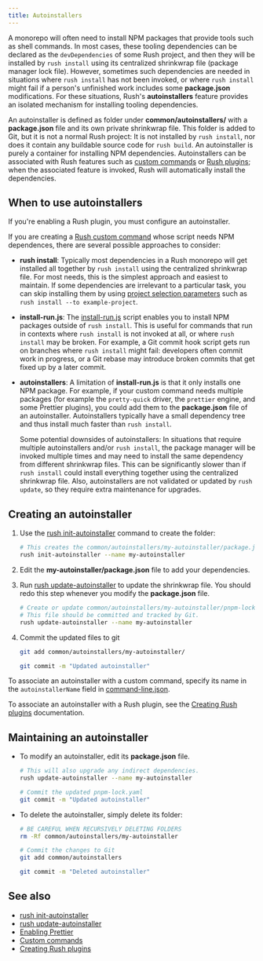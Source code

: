 ```yaml
---
title: Autoinstallers
---
```


A monorepo will often need to install NPM packages that provide tools such as shell commands. In most cases,
these tooling dependencies can be declared as the `devDependencies` of some Rush project, and then they will be
installed by `rush install` using its centralized shrinkwrap file (package manager lock file). However, sometimes
such dependencies are needed in situations where `rush install` has not been invoked, or where `rush install` might
fail if a person's unfinished work includes some **package.json** modifications. For these situations, Rush's
**autoinstallers** feature provides an isolated mechanism for installing tooling dependencies.

An autoinstaller is defined as folder under **common/autoinstallers/** with a **package.json** file
and its own private shrinkwrap file. This folder is added to Git, but it is not a normal Rush project:
It is not installed by `rush install`, nor does it contain any buildable source code for `rush build`.
An autoinstaller is purely a container for installing NPM dependencies. Autoinstallers can be associated
with Rush features such as [custom commands](../maintainer/custom_commands.md) or [Rush plugins](../extensibility/creating_plugins.md);
when the associated feature is invoked, Rush will automatically install the dependencies.

## When to use autoinstallers

If you're enabling a Rush plugin, you must configure an autoinstaller.

If you are creating a [Rush custom command](../maintainer/custom_commands.md) whose script needs NPM dependences,
there are several possible approaches to consider:

- **rush install**: Typically most dependencies in a Rush monorepo will get installed all together by
  `rush install` using the centralized shrinkwrap file. For most needs, this is the simplest approach
  and easiest to maintain. If some dependencies are irrelevant to a particular task, you can skip
  installing them by using
  [project selection parameters](../developer/selecting_subsets.md) such as
  `rush install --to example-project`.

- **install-run.js**: The [install-run.js](../maintainer/enabling_ci_builds.md#install-runjs-for-other-commands) script enables
  you to install NPM packages outside of `rush install`. This is useful for commands that run in contexts
  where `rush install` is not invoked at all, or where `rush install` may be broken. For example, a Git commit
  hook script gets run on branches where `rush install` might fail: developers often commit work in progress,
  or a Git rebase may introduce broken commits that get fixed up by a later commit.

- **autoinstallers**: A limitation of **install-run.js** is that it only installs one NPM package.
  For example, if your custom command needs multiple packages (for example the `pretty-quick` driver,
  the `prettier` engine, and some Prettier plugins), you could add them to the **package.json** file of
  an autoinstaller. Autoinstallers typically have a small dependency tree and thus install much faster
  than `rush install`.

  Some potential downsides of autoinstallers: In situations that require multiple autoinstallers and/or
  `rush install`, the package manager will be invoked multiple times and may need to install the same dependency
  from different shrinkwrap files. This can be significantly slower than if `rush install` could install
  everything together using the centralized shrinkwrap file. Also, autoinstallers are not validated or updated
  by `rush update`, so they require extra maintenance for upgrades.

## Creating an autoinstaller

1. Use the [rush init-autoinstaller](../commands/rush_init-autoinstaller.md) command to create the folder:

   ```bash
   # This creates the common/autoinstallers/my-autoinstaller/package.json file
   rush init-autoinstaller --name my-autoinstaller
   ```

2. Edit the **my-autoinstaller/package.json** file to add your dependencies.

3. Run [rush update-autoinstaller](../commands/rush_update-autoinstaller.md) to update the shrinkwrap file.
   You should redo this step whenever you modify the **package.json** file.

   ```bash
   # Create or update common/autoinstallers/my-autoinstaller/pnpm-lock.yaml
   # This file should be committed and tracked by Git.
   rush update-autoinstaller --name my-autoinstaller
   ```

4. Commit the updated files to git

   ```bash
   git add common/autoinstallers/my-autoinstaller/

   git commit -m "Updated autoinstaller"
   ```

To associate an autoinstaller with a custom command, specify its name in the `autoinstallerName` field
in [command-line.json](../configs/command-line_json.md).

To associate an autoinstaller with a Rush plugin, see the [Creating Rush plugins](../extensibility/creating_plugins.md)
documentation.

## Maintaining an autoinstaller

- To modify an autoinstaller, edit its **package.json** file.

  ```bash
  # This will also upgrade any indirect dependencies.
  rush update-autoinstaller --name my-autoinstaller

  # Commit the updated pnpm-lock.yaml
  git commit -m "Updated autoinstaller"
  ```

- To delete the autoinstaller, simply delete its folder:

  ```bash
  # BE CAREFUL WHEN RECURSIVELY DELETING FOLDERS
  rm -Rf common/autoinstallers/my-autoinstaller

  # Commit the changes to Git
  git add common/autoinstallers

  git commit -m "Deleted autoinstaller"
  ```

## See also

- [rush init-autoinstaller](../commands/rush_init-autoinstaller.md)
- [rush update-autoinstaller](../commands/rush_update-autoinstaller.md)
- [Enabling Prettier](../maintainer/enabling_prettier.md)
- [Custom commands](../maintainer/custom_commands.md)
- [Creating Rush plugins](../extensibility/creating_plugins.md)
